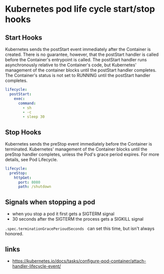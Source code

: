 # Kubernetes pod life cycle start/stop hooks

## Start Hooks

Kubernetes sends the postStart event immediately after the Container is created. There is no guarantee, however, that the postStart handler is called before the Container's entrypoint is called. The postStart handler runs asynchronously relative to the Container's code, but Kubernetes' management of the container blocks until the postStart handler completes. The Container's status is not set to RUNNING until the postStart handler completes.

```yaml
lifecycle:
  postStart:
    exec:
      command:
        - sh
        - -c
        - sleep 30
```

## Stop Hooks

Kubernetes sends the preStop event immediately before the Container is terminated. Kubernetes' management of the Container blocks until the preStop handler completes, unless the Pod's grace period expires. For more details, see Pod Lifecycle.

```yaml
lifecycle:
  preStop:
    httpGet:
      port: 8080
      path: /shutdown
```

## Signals when stopping a pod
* when you stop a pod it first gets a SIGTERM signal
* 30 seconds after the SIGTERM  the process gets a SIGKILL signal

`.spec.terminationGracePerioudSeconds `  can set this time, but isn't always honored.


## links
* https://kubernetes.io/docs/tasks/configure-pod-container/attach-handler-lifecycle-event/
